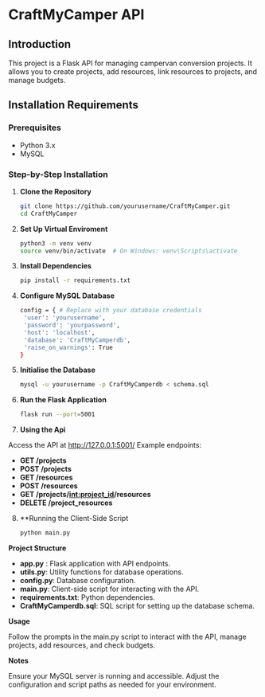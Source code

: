 # CraftMyCamper API

## Introduction

This project is a Flask API for managing campervan conversion projects. It allows you to create projects, add resources, link resources to projects, and manage budgets.

## Installation Requirements

### Prerequisites

- Python 3.x
- MySQL

### Step-by-Step Installation

1. **Clone the Repository**
   ```sh
   git clone https://github.com/yourusername/CraftMyCamper.git
   cd CraftMyCamper

2. **Set Up Virtual Enviroment**
   ```sh
   python3 -m venv venv
   source venv/bin/activate  # On Windows: venv\Scripts\activate

3. **Install Dependencies**
   ```sh
   pip install -r requirements.txt

4. **Configure MySQL Database** 
   ```sh
   config = { # Replace with your database credentials
    'user': 'yourusername',
    'password': 'yourpassword', 
    'host': 'localhost',
    'database': 'CraftMyCamperdb',
    'raise_on_warnings': True 
   }

5. **Initialise the Database** 
   ```sh #run the SQL script to set up database schema
   mysql -u yourusername -p CraftMyCamperdb < schema.sql
   
6. **Run the Flask Application**
   ```sh
   flask run --port=5001

7. **Using the Api**

Access the API at http://127.0.0.1:5001/
Example endpoints:
   
 - __GET /projects__
 - __POST /projects__
 - __GET /resources__
 - __POST /resources__
 - __GET /projects/<int:project_id>/resources__
 - __DELETE /project_resources__

8. **Running the Client-Side Script
   ```sh
   python main.py

**Project Structure**

* __app.py__ : Flask application with API endpoints.
* __utils.py__: Utility functions for database operations.
* __config.py__: Database configuration.
* __main.py__: Client-side script for interacting with the API.
* __requirements.txt__: Python dependencies.
* __CraftMyCamperdb.sql__: SQL script for setting up the database schema.

**Usage**

Follow the prompts in the main.py script to interact with the API, manage projects, add resources, and check budgets.

**Notes**

Ensure your MySQL server is running and accessible.
Adjust the configuration and script paths as needed for your environment.
